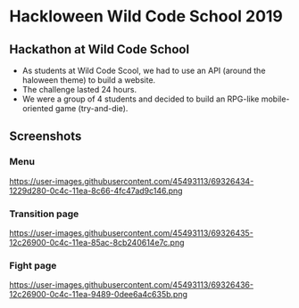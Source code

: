 # Hackloween Wild Code School 2019 

## Hackathon at Wild Code School 

- As students at Wild Code Scool, we had to use an API (around the haloween theme) to build a website. 
- The challenge lasted 24 hours.
- We were a group of 4 students and decided to build an RPG-like mobile-oriented game (try-and-die).

## Screenshots 

### Menu
https://user-images.githubusercontent.com/45493113/69326434-1229d280-0c4c-11ea-8c66-4fc47ad9c146.png

### Transition page
https://user-images.githubusercontent.com/45493113/69326435-12c26900-0c4c-11ea-85ac-8cb240614e7c.png

### Fight page
https://user-images.githubusercontent.com/45493113/69326436-12c26900-0c4c-11ea-9489-0dee6a4c635b.png






